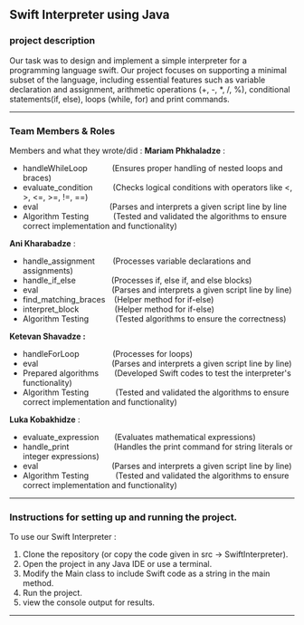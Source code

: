 ## **Swift Interpreter using Java**

### **project description**

Our task was to design and implement a simple interpreter for a programming language swift.
Our project focuses on supporting a minimal subset of the language, including essential features such as variable declaration and assignment, arithmetic operations (+, -, *, /, %), conditional statements(if, else), loops (while, for)  and print commands.




____________________________________________
### **Team Members & Roles**


Members and what they wrote/did :
**Mariam Phkhaladze** :
* handleWhileLoop&nbsp;&nbsp;&nbsp;&nbsp;&nbsp;&nbsp;&nbsp;&nbsp;&nbsp;&nbsp;&nbsp;(Ensures proper handling of nested loops and braces)
* evaluate_condition &nbsp;&nbsp;&nbsp;&nbsp;&nbsp;&nbsp;&nbsp;&nbsp;(Checks logical conditions with operators like <, >, <=, >=, !=, ==)
* eval&nbsp;&nbsp;&nbsp;&nbsp;&nbsp;&nbsp;&nbsp;&nbsp;&nbsp;&nbsp;&nbsp;&nbsp;&nbsp;&nbsp;&nbsp;&nbsp;&nbsp;&nbsp;&nbsp;&nbsp;&nbsp;&nbsp;&nbsp;&nbsp;&nbsp;&nbsp;&nbsp;&nbsp;&nbsp;&nbsp;&nbsp;&nbsp;(Parses and interprets a given script line by line
* Algorithm Testing&nbsp;&nbsp;&nbsp;&nbsp;&nbsp;&nbsp;&nbsp;&nbsp;&nbsp;&nbsp;&nbsp;(Tested and validated the algorithms to ensure correct implementation and functionality)

**Ani Kharabadze**    :
* handle_assignment&nbsp;&nbsp;&nbsp;&nbsp;&nbsp;&nbsp;&nbsp;&nbsp;(Processes variable declarations and assignments)
* handle_if_else&nbsp;&nbsp;&nbsp;&nbsp;&nbsp;&nbsp;&nbsp;&nbsp;&nbsp;&nbsp;&nbsp;&nbsp;&nbsp;&nbsp;&nbsp;&nbsp;(Processes if, else if, and else blocks)
* eval&nbsp;&nbsp;&nbsp;&nbsp;&nbsp;&nbsp;&nbsp;&nbsp;&nbsp;&nbsp;&nbsp;&nbsp;&nbsp;&nbsp;&nbsp;&nbsp;&nbsp;&nbsp;&nbsp;&nbsp;&nbsp;&nbsp;&nbsp;&nbsp;&nbsp;&nbsp;&nbsp;&nbsp;&nbsp;&nbsp;&nbsp;&nbsp;&nbsp;(Parses and interprets a given script line by line)
* find_matching_braces&nbsp;&nbsp;&nbsp;&nbsp;(Helper method for if-else)
* interpret_block&nbsp;&nbsp;&nbsp;&nbsp;&nbsp;&nbsp;&nbsp;&nbsp;&nbsp;&nbsp;&nbsp;&nbsp;&nbsp;&nbsp;&nbsp;&nbsp;(Helper method for if-else)
* Algorithm Testing&nbsp;&nbsp;&nbsp;&nbsp;&nbsp;&nbsp;&nbsp;&nbsp;&nbsp;&nbsp;&nbsp;&nbsp;(Tested algorithms to ensure the correctness)

**Ketevan Shavadze  :**
* handleForLoop&nbsp;&nbsp;&nbsp;&nbsp;&nbsp;&nbsp;&nbsp;&nbsp;&nbsp;&nbsp;&nbsp;&nbsp;&nbsp;&nbsp;&nbsp;(Processes for loops)
* eval&nbsp;&nbsp;&nbsp;&nbsp;&nbsp;&nbsp;&nbsp;&nbsp;&nbsp;&nbsp;&nbsp;&nbsp;&nbsp;&nbsp;&nbsp;&nbsp;&nbsp;&nbsp;&nbsp;&nbsp;&nbsp;&nbsp;&nbsp;&nbsp;&nbsp;&nbsp;&nbsp;&nbsp;&nbsp;&nbsp;&nbsp;&nbsp;&nbsp;(Parses and interprets a given script line by line)
* Prepared algorithms&nbsp;&nbsp;&nbsp;&nbsp;&nbsp;&nbsp;&nbsp;(Developed Swift codes to test the interpreter's functionality)
* Algorithm Testing&nbsp;&nbsp;&nbsp;&nbsp;&nbsp;&nbsp;&nbsp;&nbsp;&nbsp;&nbsp;&nbsp;     (Tested and validated the algorithms to ensure correct implementation and functionality)

**Luka Kobakhidze**   :
* evaluate_expression &nbsp;&nbsp;&nbsp;&nbsp;&nbsp;&nbsp;(Evaluates mathematical expressions)
* handle_print&nbsp;&nbsp;&nbsp;&nbsp;&nbsp;&nbsp;&nbsp;&nbsp;&nbsp;&nbsp;&nbsp;&nbsp;&nbsp;&nbsp;&nbsp;&nbsp;&nbsp;&nbsp;&nbsp;&nbsp;(Handles the print command for string literals or integer expressions)
* eval&nbsp;&nbsp;&nbsp;&nbsp;&nbsp;&nbsp;&nbsp;&nbsp;&nbsp;&nbsp;&nbsp;&nbsp;&nbsp;&nbsp;&nbsp;&nbsp;&nbsp;&nbsp;&nbsp;&nbsp;&nbsp;&nbsp;&nbsp;&nbsp;&nbsp;&nbsp;&nbsp;&nbsp;&nbsp;&nbsp;&nbsp;&nbsp;&nbsp;(Parses and interprets a given script line by line)
* Algorithm Testing&nbsp;&nbsp;&nbsp;&nbsp;&nbsp;&nbsp;&nbsp;&nbsp;&nbsp;&nbsp;&nbsp;&nbsp;(Tested and validated the algorithms to ensure correct implementation and functionality)




____________________________________________
### Instructions for setting up and running the project.

To use our Swift Interpreter :
1. Clone the repository (or copy the code given in src -> SwiftInterpreter).
2. Open the project in any Java IDE or use a terminal. 
3. Modify the Main class to include Swift code as a string in the main method.
4. Run the project. 
5. view the console output for results.
____________________________________________












